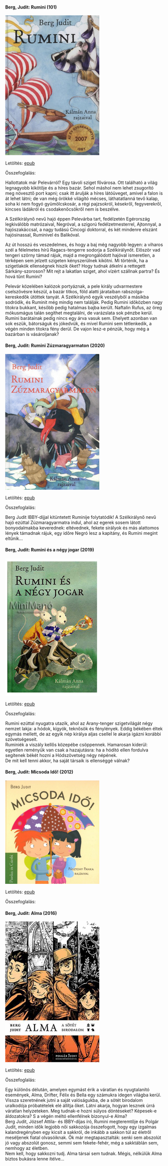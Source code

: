 #### <a name="id_467">Berg, Judit: Rumini (101)</a>
<img src="https://github.com/BercziSandor/calibre_lib/raw/main/Berg%2C%20Judit/Rumini%20%28467%29/cover.jpg" alt="cover" width="300"/>

Letöltés: [epub](https://github.com/BercziSandor/calibre_lib/raw/main/Berg%2C%20Judit/Rumini%20%28467%29/Rumini%20-%20Berg%2C%20Judit.epub)

Összefoglalás:
<div><p>Hallottatok már Pelevárról? Egy távoli sziget fővárosa. Ott található
 a világ legnagyobb kikötője és a híres bazár. Sehol máshol nem lehet 
zsugorító meg növesztő port kapni; csak itt árulják a híres látóüveget, 
amivel a falon is át lehet látni; de van még örökké világító mécses, 
láthatatlanná tevő kalap, soha ki nem fogyó gyümölcskosár, a régi 
pajzsokról, késekről, fegyverekről, kincses ládákról és csodakenőcsökről
 nem is beszélve.	</p>
    <p>A Szélkirálynő nevű hajó éppen Pelevárba tart, fedélzetén 
Egérország legkiválóbb matrózaival, Negróval, a szigorú 
fedélzetmesterrel, Ajtonnyal, a hajószakáccsal, a nagy tudású Cincogi 
doktorral, és két mindenre elszánt hajósinassal, Ruminivel és Balikóval.
      </p>
    <p>Az út hosszú és veszedelmes, és hogy a baj még nagyobb legyen: a 
viharos szél a félelmetes hírű Ragacs-tengerre sodorja a Szélkirálynőt. 
Először vad tengeri szörny támad rájuk, majd a megrongálódott hajóval 
ismeretlen, a térképen sem jelzett szigeten kényszerülnek kikötni. Mi 
történik, ha a szigetlakók ellenségnek hiszik őket? Hogy tudnak átkelni a
 rettegett Sárkány-szoroson? Mit rejt a lakatlan sziget, ahol vízért 
szállnak partra? És hová tűnt Rumini?      </p>
    <p class="jobb">Pelevár
 közelében kalózok portyáznak, a pele király udvarmestere cselszövésre 
készül, a bazár titkos, föld alatti járataiban rabszolga-kereskedők 
ütöttek tanyát. A Szélkirálynő egyik veszélyből a másikba sodródik, és 
Ruminit még mindig nem találják. Pedig Rumini időközben nagy titokra 
bukkant, később pedig hatalmas bajba került. Naftalin Rufus, az öreg 
mókusmágus talán segíthet megtalálni, de varázslata sok pénzbe kerül. 
Rumini barátainak pedig nincs egy árva vasuk sem. Ehelyett azonban van 
sok eszük, bátorságuk és jókedvük, és mivel Rumini sem tétlenkedik, a 
végén minden titokra fény derül. De vajon lesz-e pénzük, hogy még a 
bazárban is vásároljanak?</p></div>

#### <a name="id_567">Berg, Judit: Rumini Zúzmaragyarmaton (2020)</a>
<img src="https://github.com/BercziSandor/calibre_lib/raw/main/Berg%2C%20Judit/Rumini%20Zuzmaragyarmaton%20%28567%29/cover.jpg" alt="cover" width="300"/>

Letöltés: [epub](https://github.com/BercziSandor/calibre_lib/raw/main/Berg%2C%20Judit/Rumini%20Zuzmaragyarmaton%20%28567%29/Rumini%20Zuzmaragyarmaton%20-%20Berg%2C%20Judit.epub)

Összefoglalás:
<div>
<p>Berg Judit IBBY-díjjal kitüntetett Ruminije folytatódik! A Szélkirálynő nevű hajó ezúttal Zúzmaragyarmatra indul, ahol az egerek sosem látott bonyodalmakba keverednek: eltévednek, fekete sirályok és más alattomos lények támadnak rájuk, egy időre Negró lesz a kapitány, és Rumini megint eltűnik…</p></div>

#### <a name="id_570">Berg, Judit: Rumini és a négy jogar (2019)</a>
<img src="https://github.com/BercziSandor/calibre_lib/raw/main/Berg%2C%20Judit/Rumini%20es%20a%20negy%20jogar%20%28570%29/cover.jpg" alt="cover" width="300"/>

Letöltés: [epub](https://github.com/BercziSandor/calibre_lib/raw/main/Berg%2C%20Judit/Rumini%20es%20a%20negy%20jogar%20%28570%29/Rumini%20es%20a%20negy%20jogar%20-%20Berg%2C%20Judit.epub)

Összefoglalás:
<div>
<p>Rumini ezúttal nyugatra utazik, ahol az Arany-tenger szigetvilágát négy nemzet lakja: a hódok, kígyók, teknősök és fénylények. Eddig békében éltek egymás mellett, de az egyik nép királya aljas csellel le akarja igázni korábbi szövetségeseit.<br>Ruminiék a viszály kellős közepébe csöppennek. Hamarosan kiderül: egyetlen reményük van csak a hazajutásra: ha a hódító ellen fordulva segítenek békét hozni a Hódszövetség négy népének.<br>De mit kell tenni akkor, ha saját társaik is ellenséggé válnak?</p></div>

#### <a name="id_479">Berg, Judit: Micsoda Idő! (2012)</a>
<img src="https://github.com/BercziSandor/calibre_lib/raw/main/Berg%2C%20Judit/Micsoda%20Ido%21%20%28479%29/cover.jpg" alt="cover" width="300"/>

Letöltés: [epub](https://github.com/BercziSandor/calibre_lib/raw/main/Berg%2C%20Judit/Micsoda%20Ido%21%20%28479%29/Micsoda%20Ido%21%20-%20Berg%2C%20Judit.epub)

Összefoglalás:


#### <a name="id_1274">Berg, Judit: Alma (2016)</a>
<img src="https://github.com/BercziSandor/calibre_lib/raw/main/Berg%2C%20Judit/Alma%20%281274%29/cover.jpg" alt="cover" width="300"/>

Letöltés: [epub](https://github.com/BercziSandor/calibre_lib/raw/main/Berg%2C%20Judit/Alma%20%281274%29/Alma%20-%20Berg%2C%20Judit.epub)

Összefoglalás:
<div> <p style="margin-bottom: 0in">Egy különös délután, amelyen egymást érik a váratlan és nyugtalanító események, Alma, Drifter, Félix és Bella egy számukra idegen világba kerül. Vissza szeretnének jutni a saját valóságukba, de a sötét birodalom uralkodója próbatételek elé állítja őket. Látni akarja, hogyan lesznek úrrá váratlan helyzeteken. Meg tudnak-e hozni súlyos döntéseket? Képesek-e áldozatokra? S a végén méltó ellenfélnek bizonyul-e Alma? <br>Berg Judit, József Attila- és IBBY-díjas író, Rumini megteremtője és Polgár Judit, minden idők legjobb női sakkozója összefogott, hogy egy izgalmas kalandregényben egy kicsit a sakkról, de inkább a sakkon túl az életről meséljenek fiatal olvasóiknak. Ők már megtapasztalták: senki sem abszolút jó vagy abszolút gonosz, semmi sem fekete-fehér, még a sakktáblán sem, nemhogy az életben. <br>Nem kell, hogy sakkozni tudj. Alma társai sem tudnak. Mégis, nélkülük Alma biztos bukásra lenne ítélve…</p><p style="margin-bottom: 0in"><br></p></div>

